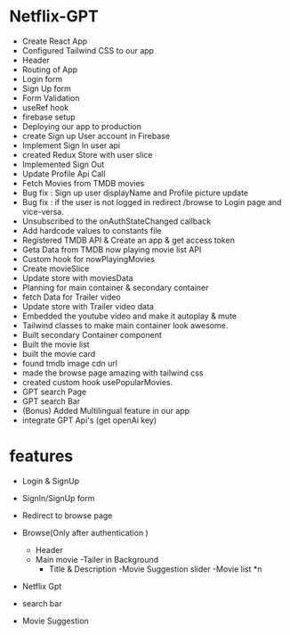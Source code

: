 # Netflix-GPT

- Create React App
- Configured Tailwind CSS to our app
- Header
- Routing of App
- Login form
- Sign Up form
- Form Validation
- useRef hook
- firebase setup
- Deploying our app to production
- create Sign up User account in Firebase
- Implement Sign In user api
- created Redux Store with user slice
- Implemented Sign Out
- Update Profile Api Call
- Fetch Movies from TMDB movies
- Bug fix : Sign up user displayName and Profile picture update
- Bug fix : if the user is not logged in redirect /browse to Login page and vice-versa.
- Unsubscribed to the onAuthStateChanged callback
- Add hardcode values to constants file
- Registered TMDB API & Create an app & get access token
- Geta Data from TMDB now playing movie list API
- Custom hook for nowPlayingMovies
- Create movieSlice
- Update store with moviesData
- Planning for main container & secondary container
- fetch Data for Trailer video
- Update store with Trailer video data
- Embedded the youtube video and make it autoplay & mute
- Tailwind classes to make main container look awesome.
- Built secondary Container component
- Built the movie list
- built the movie card
- found tmdb image cdn url
- made the browse page amazing with tailwind css
- created custom hook usePopularMovies.
- GPT search Page
- GPT search Bar
- (Bonus) Added Multilingual feature in our app
- integrate GPT Api's (get openAi key)






# features
- Login & SignUp
 - SignIn/SignUp form
 - Redirect to browse page 
- Browse(Only after authentication )
   - Header
   - Main movie
     -Tailer in Background
     - Title & Description
     -Movie Suggestion slider
       -Movie list  *n 

- Netflix Gpt
 - search bar
 - Movie Suggestion
    

